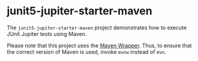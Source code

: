 # junit5-jupiter-starter-maven

The `junit5-jupiter-starter-maven` project demonstrates how to execute JUnit Jupiter
tests using Maven.

Please note that this project uses the [Maven Wrapper](https://github.com/apache/maven-wrapper).
Thus, to ensure that the correct version of Maven is used, invoke `mvnw` instead of `mvn`.
